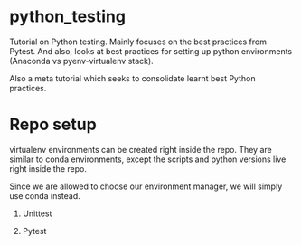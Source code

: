# python_testing
Tutorial on Python testing. Mainly focuses on the best practices from Pytest. And also, looks at best practices for setting up python environments (Anaconda vs pyenv-virtualenv stack).

Also a meta tutorial which seeks to consolidate learnt best Python practices.

# Repo setup

virtualenv environments can be created right inside the repo. They are similar to conda environments, except the scripts and python versions live right inside the repo.

Since we are allowed to choose our environment manager, we will simply use conda instead.


1. Unittest

2. Pytest
